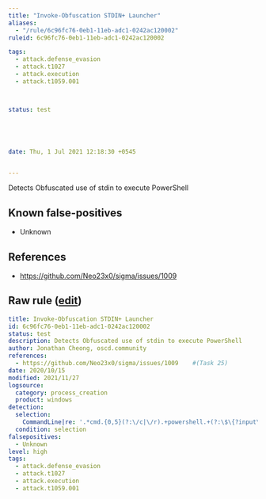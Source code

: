 ```yaml
---
title: "Invoke-Obfuscation STDIN+ Launcher"
aliases:
  - "/rule/6c96fc76-0eb1-11eb-adc1-0242ac120002"
ruleid: 6c96fc76-0eb1-11eb-adc1-0242ac120002

tags:
  - attack.defense_evasion
  - attack.t1027
  - attack.execution
  - attack.t1059.001



status: test





date: Thu, 1 Jul 2021 12:18:30 +0545


---
```


Detects Obfuscated use of stdin to execute PowerShell

<!--more-->


## Known false-positives

* Unknown



## References

* https://github.com/Neo23x0/sigma/issues/1009


## Raw rule ([edit](https://github.com/SigmaHQ/sigma/edit/master/rules/windows/process_creation/proc_creation_win_invoke_obfuscation_stdin.yml))
```yaml
title: Invoke-Obfuscation STDIN+ Launcher
id: 6c96fc76-0eb1-11eb-adc1-0242ac120002
status: test
description: Detects Obfuscated use of stdin to execute PowerShell
author: Jonathan Cheong, oscd.community
references:
  - https://github.com/Neo23x0/sigma/issues/1009    #(Task 25)
date: 2020/10/15
modified: 2021/11/27
logsource:
  category: process_creation
  product: windows
detection:
  selection:
    CommandLine|re: '.*cmd.{0,5}(?:\/c|\/r).+powershell.+(?:\$\{?input\}?|noexit).+\"'
  condition: selection
falsepositives:
  - Unknown
level: high
tags:
  - attack.defense_evasion
  - attack.t1027
  - attack.execution
  - attack.t1059.001

```
